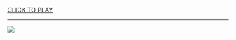 
<a href="https://premium76.site?title=extreme_math_games_unblocked&ref=13M">CLICK TO PLAY</a></h3>
<hr>

<a href="https://premium76.site?title=extreme_math_games_unblocked&ref=13M"><img src="https://clearcache.store/games.png"></a>



